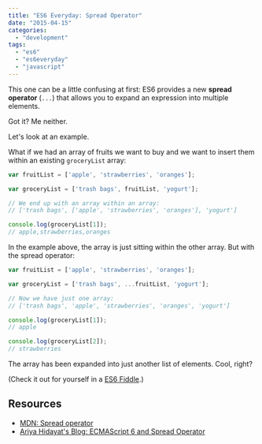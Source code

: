 ```yaml
---
title: "ES6 Everyday: Spread Operator"
date: "2015-04-15"
categories: 
  - "development"
tags: 
  - "es6"
  - "es6everyday"
  - "javascript"
---
```


This one can be a little confusing at first: ES6 provides a new **spread operator** (`...`) that allows you to expand an expression into multiple elements.

Got it? Me neither.

Let's look at an example.

What if we had an array of fruits we want to buy and we want to insert them within an existing `groceryList` array:

```javascript
var fruitList = ['apple', 'strawberries', 'oranges'];

var groceryList = ['trash bags', fruitList, 'yogurt'];

// We end up with an array within an array:
// ['trash bags', ['apple', 'strawberries', 'oranges'], 'yogurt']

console.log(groceryList[1]);
// apple,strawberries,oranges
```

In the example above, the array is just sitting within the other array. But with the spread operator:

```javascript
var fruitList = ['apple', 'strawberries', 'oranges'];

var groceryList = ['trash bags', ...fruitList, 'yogurt'];

// Now we have just one array:
// ['trash bags', 'apple', 'strawberries', 'oranges', 'yogurt']

console.log(groceryList[1]);
// apple

console.log(groceryList[2]);
// strawberries
```

The array has been expanded into just another list of elements. Cool, right?

(Check it out for yourself in a [ES6 Fiddle](http://www.es6fiddle.net/i8ixnd0d/).)

## Resources

- [MDN: Spread operator](https://developer.mozilla.org/en-US/docs/Web/JavaScript/Reference/Operators/Spread_operator)
- [Ariya Hidayat's Blog: ECMAScript 6 and Spread Operator](http://ariya.ofilabs.com/2013/03/es6-and-spread-operator.html)
